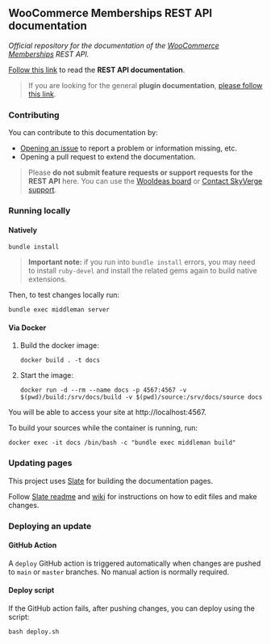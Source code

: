 ## WooCommerce Memberships REST API documentation 

_Official repository for the documentation of the [WooCommerce Memberships](https://woocommerce.com/products/woocommerce-memberships/) REST API._

[Follow this link](https://godaddy-wordpress.github.io/woocommerce-memberships-rest-api-docs/) to read the **REST API documentation**. 

> If you are looking for the general **plugin documentation**, [please follow this link](https://docs.woocommerce.com/document/woocommerce-memberships/).
  
### Contributing

You can contribute to this documentation by:

* [Opening an issue](https://github.com/godaddy-wordpress/woocommerce-memberships-rest-api-docs/issues/new) to report a problem or information missing, etc.
* Opening a pull request to extend the documentation.

> Please **do not submit feature requests or support requests for the REST API** here. You can use the [WooIdeas board](http://ideas.woocommerce.com/forums/133476-woocommerce?category_id=125014) or [Contact SkyVerge support](https://www.skyverge.com/support/).

### Running locally

#### Natively

```shell
bundle install
```

> **Important note:** if you run into `bundle install` errors, you may need to install `ruby-devel` and install the related gems again to build native extensions.  

Then, to test changes locally run:

```shell
bundle exec middleman server
```

#### Via Docker

1. Build the docker image:
    ```shell
    docker build . -t docs
    ```
1. Start the image:
    ```shell
    docker run -d --rm --name docs -p 4567:4567 -v $(pwd)/build:/srv/docs/build -v $(pwd)/source:/srv/docs/source docs
    ```

You will be able to access your site at http://localhost:4567.

To build your sources while the container is running, run:
```shell
docker exec -it docs /bin/bash -c "bundle exec middleman build"
```

### Updating pages

This project uses [Slate](https://github.com/lord/slate) for building the documentation pages.

Follow [Slate readme](https://github.com/lord/slate/blob/master/README.md) and [wiki](https://github.com/lord/slate/wiki) for instructions on how to edit files and make changes.

### Deploying an update 

#### GitHub Action

A `deploy` GitHub action is triggered automatically when changes are pushed to `main` or `master` branches. No manual action is normally required.

#### Deploy script

If the GitHub action fails, after pushing changes, you can deploy using the script:

```shell
bash deploy.sh
```
